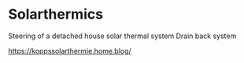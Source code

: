 # Solarthermics
Steering of a detached house solar thermal system
Drain back system

https://koppssolarthermie.home.blog/
